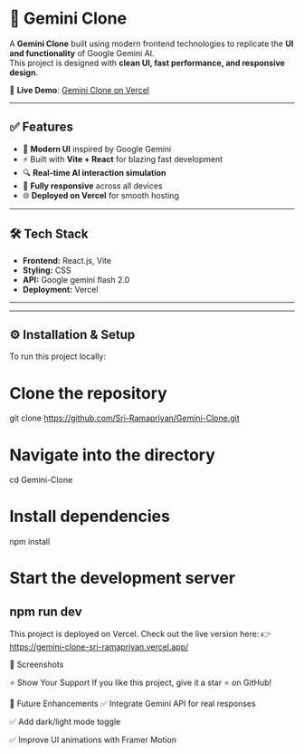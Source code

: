 # 🌟 Gemini Clone

A **Gemini Clone** built using modern frontend technologies to replicate the **UI and functionality** of Google Gemini AI.  
This project is designed with **clean UI, fast performance, and responsive design**.

🚀 **Live Demo**: [Gemini Clone on Vercel](https://gemini-clone-sri-ramapriyan.vercel.app/)

---

## ✅ Features
- 🎨 **Modern UI** inspired by Google Gemini
- ⚡ Built with **Vite + React** for blazing fast development
- 🔍 **Real-time AI interaction simulation**
- 📱 **Fully responsive** across all devices
- 🌐 **Deployed on Vercel** for smooth hosting

---

## 🛠 Tech Stack
- **Frontend:** React.js, Vite
- **Styling:** CSS
- **API:** Google gemini flash 2.0
- **Deployment:** Vercel


---

---

## ⚙️ Installation & Setup
To run this project locally:

# Clone the repository
git clone https://github.com/Sri-Ramapriyan/Gemini-Clone.git

# Navigate into the directory
cd Gemini-Clone

# Install dependencies
npm install

# Start the development server
npm run dev
---

This project is deployed on Vercel.
Check out the live version here:
👉 https://gemini-clone-sri-ramapriyan.vercel.app/

📸 Screenshots

⭐ Show Your Support
If you like this project, give it a star ⭐ on GitHub!

🔮 Future Enhancements
✅ Integrate Gemini API for real responses

✅ Add dark/light mode toggle

✅ Improve UI animations with Framer Motion

